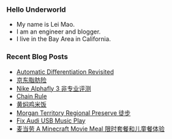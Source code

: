 ### Hello Underworld

- My name is Lei Mao.
- I am an engineer and blogger.
- I live in the Bay Area in California.


### Recent Blog Posts

<!-- BLOG-POST-LIST:START -->
- [Automatic Differentiation Revisited](https://leimao.github.io/blog/Automatic-Differentiation-Revisited/)
- [京东脂肪险](https://leimao.github.io/essay/%E4%BA%AC%E4%B8%9C%E8%84%82%E8%82%AA%E9%99%A9/)
- [Nike Alphafly 3 非专业评测](https://leimao.github.io/essay/Nike-Alphafly-3-%E9%9D%9E%E4%B8%93%E4%B8%9A%E8%AF%84%E6%B5%8B/)
- [Chain Rule](https://leimao.github.io/blog/Chain-Rule/)
- [黄焖鸡米饭](https://leimao.github.io/essay/%E9%BB%84%E7%84%96%E9%B8%A1%E7%B1%B3%E9%A5%AD/)
- [Morgan Territory Regional Preserve 徒步](https://leimao.github.io/life/Morgan-Territory-Regional-Preserve/)
- [Fix Audi USB Music Play](https://leimao.github.io/blog/Fix-Audi-USB-Music-Play/)
- [麦当劳 A Minecraft Movie Meal 限时套餐和儿童餐体验](https://leimao.github.io/essay/Mcdonalds-A-Minecraft-Movie-Meal/)
<!-- BLOG-POST-LIST:END -->
